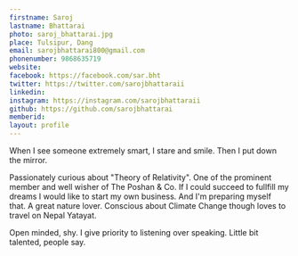 ```yaml
---
firstname: Saroj 
lastname: Bhattarai 
photo: saroj_bhattarai.jpg 
place: Tulsipur, Dang 
email: sarojbhattarai800@gmail.com 
phonenumber: 9868635719 
website: 
facebook: https://facebook.com/sar.bht 
twitter: https://twitter.com/sarojbhattaraii 
linkedin: 
instagram: https://instagram.com/sarojbhattaraii 
github: https://github.com/sarojbhattarai 
memberid:
layout: profile
---
```


When I see someone extremely smart, I stare and smile. Then I put down the mirror. 

Passionately curious about "Theory of Relativity". One of the prominent member and well wisher of The Poshan & Co. If I could succeed to fullfill my dreams I would like to start my own business. And I'm preparing myself that. A great nature lover. Conscious about Climate Change though loves to travel on Nepal Yatayat. 

Open minded, shy. I give priority to listening over speaking. Little bit talented, people say.